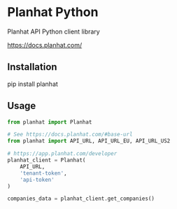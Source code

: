 Planhat Python
==============

Planhat API Python client library

https://docs.planhat.com/

## Installation

pip install planhat

## Usage

```python
from planhat import Planhat

# See https://docs.planhat.com/#base-url
from planhat import API_URL, API_URL_EU, API_URL_US2

# https://app.planhat.com/developer
planhat_client = Planhat(
    API_URL,
    'tenant-token',
    'api-token'
)

companies_data = planhat_client.get_companies()
```
